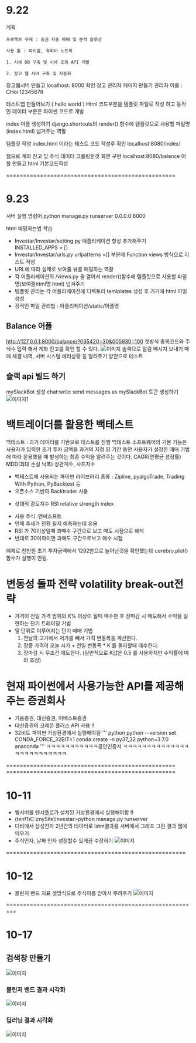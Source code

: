 # 9.22
계획 

	프로젝트 주제 : 증권 자동 매매 및 분석 솔루션 

	사용 툴 : 파이참, 쥬피터 노트북

	1. 시세 DB 구축 및 시세 조회 API 개발
	
	2. 장고 웹 서버 구축 및 자동화
	
	
 장고웹서버 만들고 localhost: 8000 확인
 장고 관리자 페이지 만들기  관리자 이름 : CHoi
	12345678
	
 
 테스트앱 만들어보기 ( hello world )
 Html 코드부분을 템플릿 파일로 작성 하고 동적인 데이터 부분은 
 파이썬 코드로 개발 
 
 index 어플 생성하기
 django.shortcuts의 render() 함수에 템플릿으로 사용할 파일명(index.html)
 넘겨주는 역활 
 
 템플릿 작성 
 index.html 이라는 테스트 코드 작성후 확인 
 localhost:8080/index/
 
 웹으로 계좌 잔고 및 주식 데이터 크롤링한것 화면 구현
 localhost:8080/balance 어플 만들고 html 기본코드작성
 
 ==================================================
 # 9.23
 서버 실행 명령어
 python manage.py runserver 0.0.0.0:8000
 
 html 매핑하는법 학습 
 
 - Investar/Investar/setting.py 애플리케이션 항상 추가해주기 INSTALLED_APPS = []
 - Investar/Investar/urls.py  urlpatterns =[] 부분에 Function views 방식으로 리스트 작성 
 - URL에 따라 실제로 보여줄 뷰를 매핑하는 역활 
 - 각 어플리케이션의 /views.py 을 열어서 render()함수에 템플릿으로 사용할 파일명(보여줄html명.html) 넘겨주기
 - 템플릿 관리는 각 어플리케이션에 디렉토리 temlplates 생성 후 거기에 html 파일생성
 - 정적인 파일 관리법 : 어플리케이션/static/어플명
 
 ## Balance 어플 
 http://127.0.0.1:8000/balance/?035420=30&005930=100
 겟방식  종목코드와 주식수 입력 해서 계좌 잔고를 확인 할 수 있다. 
 ![이미지](https://github.com/luminous33/AcornProject/blob/master/%EC%B5%9C%EC%9D%B8%EC%84%B1/mySite/img/bt.png)
 슬랙으로 알림 메시지 보내기 
 매매 체결 내역, 서버 시스템 에러상황 등 알려주기 방안으로 테스트
 
 ## 슬랙 api 빌드 하기 
 mySlackBot 생성
 chat:write send messages as mySlackBot
 토큰 생성하기 
 ![이미지1](https://github.com/luminous33/AcornProject/blob/master/%EC%B5%9C%EC%9D%B8%EC%84%B1/mySite/img/%EC%8A%AC%EB%9E%99%EC%82%AC%EC%A7%84.png)

 # 백트레이더를 활용한 백테스트 
  백테스트 : 과거 데이터를 기반으로 테스트를 진행
  백테스트 소프트웨어의 기본 기능은 사용자가 입력한 초기 투자 금액을 과거의 지정 된 기간 동안 사용자가 설정한 매매 기법에 따라 운용했을 때
  발생하는 최종 수익을 알려주는 것이다. CAGR(연평균 성장률) MDD(최대 손실 낙폭) 상관계수, 샤프지수 
  - 백테스트에 사용되는 파이썬 라이브러리 종류 : Zipline, pyalgoTrade, Trading With Python, PyBacktest 등
  - 오픈소스 기반의 Backtrader 사용
  
  * 상대적 강도지수 RSI relative strength index
  - 사용 주식 :엔씨소프트
  - 언제 추세가 전환 될지 예측하는데 유용
  - RSI 가 70이상일때 과매수 구간으로 보고 매도 시점으로 해석 
  - 반대로 30이하이면 과매도 구간으로보고 매수 시점 
  
  예제로 천만원 초기 투자금액에서 1292만으로 늘어난것을 확인했는데
  cerebro.plot() 함수가 실행이 안됨.
  
  
  # 변동성 돌파 전략 volatility break-out전략
  - 가격이 전일 가격 범위의 K% 이상이 될때 매수한 후 장마감 시 매도해서 수익을 실현하는 단기 트레이딩 기법
  - 일 단위로 이루어지는 단기 매매 기법 
	1. 전날의 고가에서 저가를 빼서 가격 변동폭을 계산한다.
	2. 장중 가격이 오늘 시가 + 전일 변동폭 \* K 를 돌파할때 매수한다. 
	3. 장마감 시 무조건 매도한다. 
	(일반적으로 K값은 0.5 를 사용하지만 수익률에 따라 조정) 
	
 # 현재 파이썬에서 사용가능한 API를 제공해주는 증권회사
 - 기움증권, 대신증권, 이베스트증권 
 - 대신증권의 크레온 플러스 API 사용 !!
 - 32비트 파이썬 가상환경에서 실행해야됨 
 ''' python
 python --version
 set CONDA_FORCE_32BIT=1
 conda create -n py37_32 python=3.7.0 anaconda
 '''
 ㅋㅋㅋㅋㅋㅋㅋㅋㅋㅋㅋ공인인증서 ㅋㅋㅋㅋㅋㅋㅋㅋㅋㅋㅋㅋㅋㅋㅋㅋㅋㅋㅋㅋㅋㅋㅋㅋㅋ
 
  ================================================== ==================================================
  # 10-11
  - 웹서버를 텐서플로가 설치된 가상환경에서 실행해야함 !!
  - (tenf1)C:\mySite\Investar>python manage.py runserver
  - 디비에서 삼성전자 2년간의 데이터로 lstm결과를 서버에서 그래프 그린 결과 웹에 띄우기 
  - 주식인자, 날짜 인자 설정할수 있게끔 수정하기 
   ![이미지](https://github.com/luminous33/AcornProject/blob/master/%EC%B5%9C%EC%9D%B8%EC%84%B1/mySite/img/lstm%EA%B2%B0%EA%B3%BC%20%EB%B3%B4%EC%97%AC%EC%A3%BC%EA%B8%B0.png)

=====================================================
# 10-12 
 - 볼린저 밴드 지표 겟방식으로 주식이름 받아서 뿌려주기 
![이미지](https://github.com/luminous33/AcornProject/blob/master/%EC%B5%9C%EC%9D%B8%EC%84%B1/mySite/img/%EB%B3%BC%EB%A6%B0%EC%A0%80%EB%B0%B4%EB%93%9C.png)

=========================================================
# 10-17
 ## 검색창 만들기
 ![이미지](https://github.com/luminous33/AcornProject/blob/master/%EC%B5%9C%EC%9D%B8%EC%84%B1/mySite/img/%EB%B3%BC%EB%A6%B0%EC%A0%80.png)
 ### 볼린저 밴드 결과 시각화
 ![이미지](https://github.com/luminous33/AcornProject/blob/master/%EC%B5%9C%EC%9D%B8%EC%84%B1/mySite/img/%EB%B3%BC%EB%A6%B0%EC%A0%801.png)
 ### 딥러닝 결과 시각화
 ![이미지](https://github.com/luminous33/AcornProject/blob/master/%EC%B5%9C%EC%9D%B8%EC%84%B1/mySite/img/%EB%94%A5%EB%9F%AC%EB%8B%9D%EA%B2%B0%EA%B3%BC.png)
